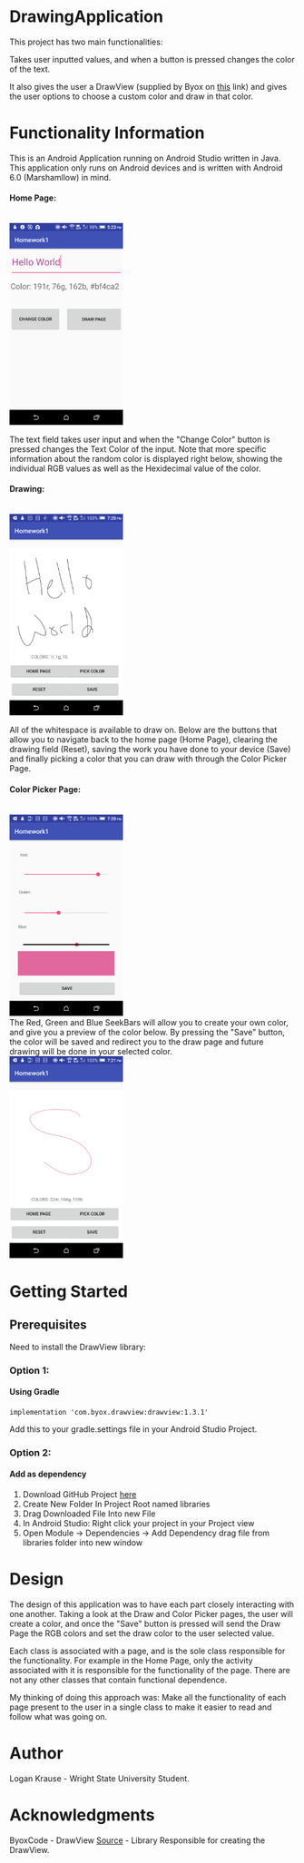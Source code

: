 # DrawingApplication

This project has two main functionalities: 

Takes user inputted values, and when a button is pressed changes the color of the text. 

It also gives the user a DrawView (supplied by Byox on <a href="https://github.com/ByoxCode/DrawView">this</a> link) and gives the user options to choose a custom color and draw in that color.

# Functionality Information
This is an Android Application running on Android Studio written in Java. This application only runs on Android devices and is written with Android 6.0 (Marshamllow) in mind.

<h4>Home Page:</h4><br> 
<img src="Screenshots/Screenshot_20180918-172303.png" width="200px">

The text field takes user input and when the "Change Color" button is pressed changes the Text Color of the input. Note that more specific information about the random color is displayed right below, showing the individual RGB values as well as the Hexidecimal value of the color.

<h4>Drawing:</h4><br>
<img src="Screenshots/Screenshot_20180918-192032.png" width="200px">

All of the whitespace is available to draw on. Below are the buttons that allow you to navigate back to the home page (Home Page), clearing the drawing field (Reset), saving the work you have done to your device (Save) and finally picking a color that you can draw with through the Color Picker Page.
<br>

<h4>Color Picker Page:</h4>
<br>
<img src="Screenshots/Screenshot_20180918-192050.png" width="200px">
<br>
The Red, Green and Blue SeekBars will allow you to create your own color, and give you a preview of the color below. By pressing the "Save" button, the color will be saved and redirect you to the draw page and future drawing will be done in your selected color.
<br>
<img src="Screenshots/Screenshot_20180918-192102.png" width="200px">


# Getting Started

<h2>Prerequisites</h2>
Need to install the DrawView library:

<h3>Option 1:</h3>
<h4>Using Gradle</h4>

```
implementation 'com.byox.drawview:drawview:1.3.1'
```
Add this to your gradle.settings file in your Android Studio Project.

<h3>Option 2:</h3>
<h4>Add as dependency</h4>
<ol>
  <li>Download GitHub Project <a href="https://github.com/ByoxCode/DrawView">here</a></li>
  <li>Create New Folder In Project Root named libraries</li>
  <li>Drag Downloaded File Into new File</li>
  <li>In Android Studio: Right click your project in your Project view</li>
  <li>Open Module -> Dependencies -> Add Dependency drag file from libraries folder into new window</li>
</ol>

# Design

The design of this application was to have each part closely interacting with one another. Taking a look at the Draw and Color Picker pages, the user will create a color, and once the "Save" button is pressed will send the Draw Page the RGB colors and set the draw color to the user selected value. 

Each class is associated with a page, and is the sole class responsible for the functionality. For example in the Home Page, only the activity associated with it is responsible for the functionality of the page. There are not any other classes that contain functional dependence.

My thinking of doing this approach was: Make all the functionality of each page present to the user in a single class to make it easier to read and follow what was going on.

# Author
Logan Krause - Wright State University Student.

# Acknowledgments 
ByoxCode - DrawView <a href="https://github.com/ByoxCode/DrawView">Source</a> - Library Responsible for creating the DrawView.
